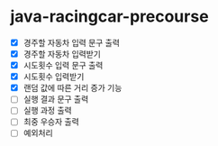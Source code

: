 # java-racingcar-precourse

- [X] 경주할 자동차 입력 문구 출력
- [X] 경주할 자동차 입력받기
- [X] 시도횟수 입력 문구 출력
- [X] 시도횟수 입력받기
- [X] 랜덤 값에 따른 거리 증가 기능
- [ ] 실행 결과 문구 출력
- [ ] 실행 과정 출력
- [ ] 최중 우승자 출력 
- [ ] 예외처리